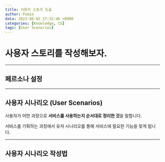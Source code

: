 ```yaml
---
title: 사용자 스토리 도출
author: Psmin
data: 2023-06-02 17:32:46 +0900
categories: [Knowledge, CS]
tags: [User Scenarios]
---
```


# 사용자 스토리를 작성해보자.

---

## 페르소나 설정

---

## 사용자 시나리오 (User Scenarios)

사용자가 어떤 과정으로 **서비스를 사용하는지 순서대로 정리한 것**을 말합니다.

서비스를 기획하는 과정에서 유저 시나리오를 통해 서비스에 필요한 기능을 찾게 됩니다.

---

## 사용자 시나리오 작성법
